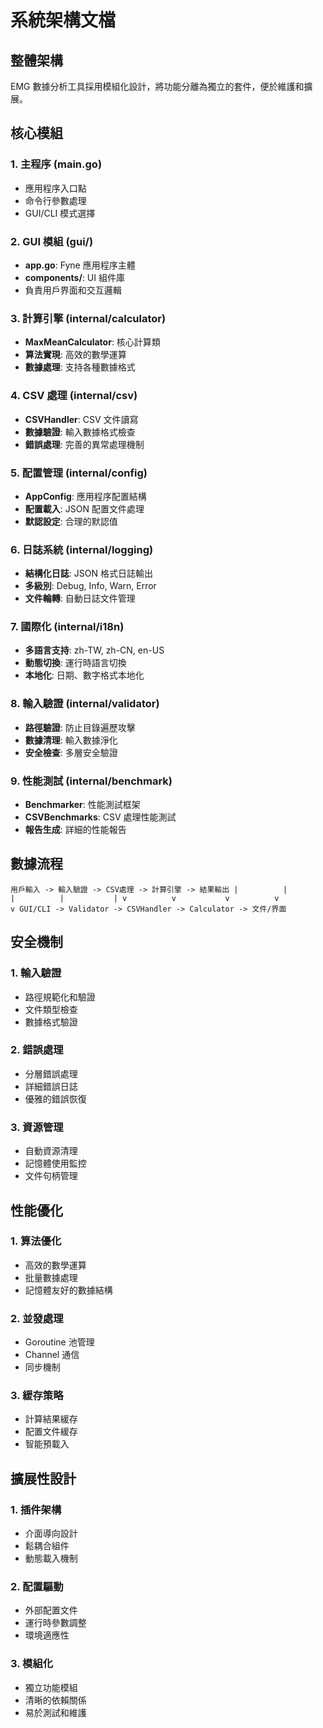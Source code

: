 # 系統架構文檔

## 整體架構

EMG 數據分析工具採用模組化設計，將功能分離為獨立的套件，便於維護和擴展。

## 核心模組

### 1. 主程序 (main.go)
- 應用程序入口點
- 命令行參數處理
- GUI/CLI 模式選擇

### 2. GUI 模組 (gui/)
- **app.go**: Fyne 應用程序主體
- **components/**: UI 組件庫
- 負責用戶界面和交互邏輯

### 3. 計算引擎 (internal/calculator)
- **MaxMeanCalculator**: 核心計算類
- **算法實現**: 高效的數學運算
- **數據處理**: 支持各種數據格式

### 4. CSV 處理 (internal/csv)
- **CSVHandler**: CSV 文件讀寫
- **數據驗證**: 輸入數據格式檢查
- **錯誤處理**: 完善的異常處理機制

### 5. 配置管理 (internal/config)
- **AppConfig**: 應用程序配置結構
- **配置載入**: JSON 配置文件處理
- **默認設定**: 合理的默認值

### 6. 日誌系統 (internal/logging)
- **結構化日誌**: JSON 格式日誌輸出
- **多級別**: Debug, Info, Warn, Error
- **文件輪轉**: 自動日誌文件管理

### 7. 國際化 (internal/i18n)
- **多語言支持**: zh-TW, zh-CN, en-US
- **動態切換**: 運行時語言切換
- **本地化**: 日期、數字格式本地化

### 8. 輸入驗證 (internal/validator)
- **路徑驗證**: 防止目錄遍歷攻擊
- **數據清理**: 輸入數據淨化
- **安全檢查**: 多層安全驗證

### 9. 性能測試 (internal/benchmark)
- **Benchmarker**: 性能測試框架
- **CSVBenchmarks**: CSV 處理性能測試
- **報告生成**: 詳細的性能報告

## 數據流程

`
用戶輸入 -> 輸入驗證 -> CSV處理 -> 計算引擎 -> 結果輸出
    |          |           |          |           |
    v          v           v          v           v
  GUI/CLI -> Validator -> CSVHandler -> Calculator -> 文件/界面
`

## 安全機制

### 1. 輸入驗證
- 路徑規範化和驗證
- 文件類型檢查
- 數據格式驗證

### 2. 錯誤處理
- 分層錯誤處理
- 詳細錯誤日誌
- 優雅的錯誤恢復

### 3. 資源管理
- 自動資源清理
- 記憶體使用監控
- 文件句柄管理

## 性能優化

### 1. 算法優化
- 高效的數學運算
- 批量數據處理
- 記憶體友好的數據結構

### 2. 並發處理
- Goroutine 池管理
- Channel 通信
- 同步機制

### 3. 緩存策略
- 計算結果緩存
- 配置文件緩存
- 智能預載入

## 擴展性設計

### 1. 插件架構
- 介面導向設計
- 鬆耦合組件
- 動態載入機制

### 2. 配置驅動
- 外部配置文件
- 運行時參數調整
- 環境適應性

### 3. 模組化
- 獨立功能模組
- 清晰的依賴關係
- 易於測試和維護
